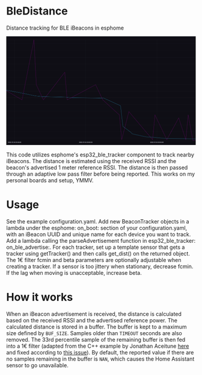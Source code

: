 # BleDistance
Distance tracking for BLE iBeacons in esphome

![Example screenshot](/screenshot.png)

This code utilizes esphome's esp32_ble_tracker component to track nearby iBeacons. The distance is estimated using the received RSSI and the beacon's advertised 1 meter reference RSSI. The distance is then passed through an adaptive low pass filter before being reported. This works on my personal boards and setup, YMMV.

# Usage
See the example configuration.yaml.
Add new BeaconTracker objects in a lambda under the esphome: on_boot: section of your configuration.yaml, with an iBeacon UUID and unique name for each device you want to track. Add a lambda calling the parseAdvertisement function in esp32_ble_tracker: on_ble_advertise:. For each tracker, set up a template sensor that gets a tracker using getTracker() and then calls get_dist() on the returned object. The 1€ filter fcmin and beta parameters are optionally adjustable when creating a tracker. If a sensor is too jittery when stationary, decrease fcmin. If the lag when moving is unacceptable, increase beta.

# How it works
When an iBeacon advertisement is received, the distance is calculated based on the received RSSI and the advertised reference power. The calculated distance is stored in a buffer. The buffer is kept to a maximum size defined by `BUF_SIZE`. Samples older than `TIMEOUT` seconds are also removed. The 33rd percentile sample of the remaining buffer is then fed into a 1€ filter (adapted from the C++ example by Jonathan Aceitune [here](http://cristal.univ-lille.fr/~casiez/1euro/) and fixed according to [this issue](https://github.com/haimoz/SoftFilters/issues/1)). By default, the reported value if there are no samples remaining in the buffer is `NAN`, which causes the Home Assistant sensor to go unavailable.
